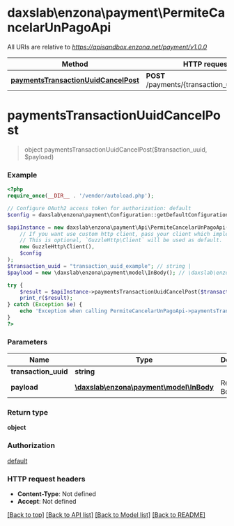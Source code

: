 # daxslab\enzona\payment\PermiteCancelarUnPagoApi

All URIs are relative to *https://apisandbox.enzona.net/payment/v1.0.0*

Method | HTTP request | Description
------------- | ------------- | -------------
[**paymentsTransactionUuidCancelPost**](PermiteCancelarUnPagoApi.md#paymentsTransactionUuidCancelPost) | **POST** /payments/{transaction_uuid}/cancel | 


# **paymentsTransactionUuidCancelPost**
> object paymentsTransactionUuidCancelPost($transaction_uuid, $payload)



### Example
```php
<?php
require_once(__DIR__ . '/vendor/autoload.php');

// Configure OAuth2 access token for authorization: default
$config = daxslab\enzona\payment\Configuration::getDefaultConfiguration()->setAccessToken('YOUR_ACCESS_TOKEN');

$apiInstance = new daxslab\enzona\payment\Api\PermiteCancelarUnPagoApi(
    // If you want use custom http client, pass your client which implements `GuzzleHttp\ClientInterface`.
    // This is optional, `GuzzleHttp\Client` will be used as default.
    new GuzzleHttp\Client(),
    $config
);
$transaction_uuid = "transaction_uuid_example"; // string | 
$payload = new \daxslab\enzona\payment\model\InBody(); // \daxslab\enzona\payment\model\InBody | Request Body

try {
    $result = $apiInstance->paymentsTransactionUuidCancelPost($transaction_uuid, $payload);
    print_r($result);
} catch (Exception $e) {
    echo 'Exception when calling PermiteCancelarUnPagoApi->paymentsTransactionUuidCancelPost: ', $e->getMessage(), PHP_EOL;
}
?>
```

### Parameters

Name | Type | Description  | Notes
------------- | ------------- | ------------- | -------------
 **transaction_uuid** | **string**|  |
 **payload** | [**\daxslab\enzona\payment\model\InBody**](../Model/InBody.md)| Request Body | [optional]

### Return type

**object**

### Authorization

[default](../../README.md#default)

### HTTP request headers

 - **Content-Type**: Not defined
 - **Accept**: Not defined

[[Back to top]](#) [[Back to API list]](../../README.md#documentation-for-api-endpoints) [[Back to Model list]](../../README.md#documentation-for-models) [[Back to README]](../../README.md)

